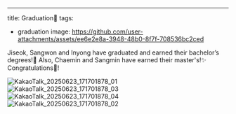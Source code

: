 ---
title: Graduation🎊
tags:
  - graduation
image: https://github.com/user-attachments/assets/ee6e2e8a-3948-48b0-8f7f-708536bc2ced

Jiseok, Sangwon and Inyong have graduated and earned their bachelor’s degrees!🎇 
Also, Chaemin and Sangmin have earned their master's!✨ Congratulations🎉!

![KakaoTalk_20250623_171701878_01](https://github.com/user-attachments/assets/ee6e2e8a-3948-48b0-8f7f-708536bc2ced)
![KakaoTalk_20250623_171701878_03](https://github.com/user-attachments/assets/5102c8e0-c488-4f31-ac7d-5fc1a2fb4126)
![KakaoTalk_20250623_171701878_04](https://github.com/user-attachments/assets/c5833f31-f003-462b-b553-9a1aa00e0647)
![KakaoTalk_20250623_171701878_02](https://github.com/user-attachments/assets/bc68ed88-031c-479a-a8e2-bda777cc2f8e)
